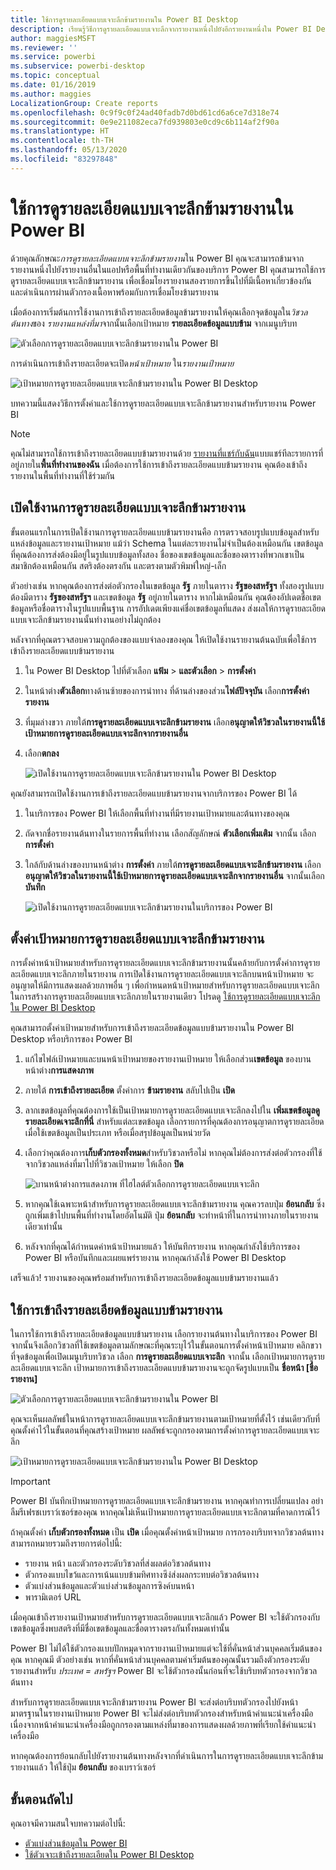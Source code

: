 ```yaml
---
title: ใช้การดูรายละเอียดแบบเจาะลึกข้ามรายงานใน Power BI Desktop
description: เรียนรู้วิธีการดูรายละเอียดแบบเจาะลึกจากรายงานหนึ่งไปยังอีกรายงานหนึ่งใน Power BI Desktop
author: maggiesMSFT
ms.reviewer: ''
ms.service: powerbi
ms.subservice: powerbi-desktop
ms.topic: conceptual
ms.date: 01/16/2019
ms.author: maggies
LocalizationGroup: Create reports
ms.openlocfilehash: 0c9f9c0f24ad40fadb7d0bd61cd6a6ce7d318e74
ms.sourcegitcommit: 0e9e211082eca7fd939803e0cd9c6b114af2f90a
ms.translationtype: HT
ms.contentlocale: th-TH
ms.lasthandoff: 05/13/2020
ms.locfileid: "83297848"
---
```

# <a name="use-cross-report-drillthrough-in-power-bi"></a>ใช้การดูรายละเอียดแบบเจาะลึกข้ามรายงานใน Power BI

ด้วยคุณลักษณะ*การดูรายละเอียดแบบเจาะลึกข้ามรายงาน*ใน Power BI คุณจะสามารถข้ามจากรายงานหนึ่งไปยังรายงานอื่นในแอปหรือพื้นที่ทำงานเดียวกันของบริการ Power BI คุณสามารถใช้การดูรายละเอียดแบบเจาะลึกข้ามรายงาน เพื่อเชื่อมโยงรายงานสองรายการขึ้นไปที่มีเนื้อหาเกี่ยวข้องกัน และดำเนินการผ่านตัวกรองเนื้อหาพร้อมกับการเชื่อมโยงข้ามรายงาน 

เมื่อต้องการเริ่มต้นการใช้งานการเข้าถึงรายละเอียดข้อมูลข้ามรายงานให้คุณเลือกจุดข้อมูลใน*วิชวลต้นทาง*ของ *รายงานแหล่งที่มา*จากนั้นเลือกเป้าหมาย **รายละเอียดข้อมูลแบบข้าม** จากเมนูบริบท 

![ตัวเลือกการดูรายละเอียดแบบเจาะลึกข้ามรายงานใน Power BI](media/desktop-cross-report-drill-through/cross-report-drill-through-01.png)

การดำเนินการเข้าถึงรายละเอียดจะเปิด*หน้าเป้าหมาย* ใน*รายงานเป้าหมาย* 

![เป้าหมายการดูรายละเอียดแบบเจาะลึกข้ามรายงานใน Power BI Desktop](media/desktop-cross-report-drill-through/cross-report-drill-through-01a.png)

บทความนี้แสดงวิธีการตั้งค่าและใช้การดูรายละเอียดแบบเจาะลึกข้ามรายงานสำหรับรายงาน Power BI

> [!NOTE]
> คุณไม่สามารถใช้การเข้าถึงรายละเอียดแบบข้ามรายงานด้วย [รายงานที่แชร์กับฉัน](../collaborate-share/service-share-dashboards.md#share-a-dashboard-or-report)แบบแชร์ทีละรายการที่อยู่ภายใน**พื้นที่ทำงานของฉัน** เมื่อต้องการใช้การเข้าถึงรายละเอียดแบบข้ามรายงาน คุณต้องเข้าถึงรายงานในพื้นที่ทำงานที่ใช้ร่วมกัน

## <a name="enable-cross-report-drillthrough"></a>เปิดใช้งานการดูรายละเอียดแบบเจาะลึกข้ามรายงาน

ขั้นตอนแรกในการเปิดใช้งานการดูรายละเอียดแบบข้ามรายงานคือ การตรวจสอบรูปแบบข้อมูลสำหรับแหล่งข้อมูลและรายงานเป้าหมาย แม้ว่า Schema ในแต่ละรายงานไม่จำเป็นต้องเหมือนกัน เขตข้อมูลที่คุณต้องการส่งต้องมีอยู่ในรูปแบบข้อมูลทั้งสอง ชื่อของเขตข้อมูลและชื่อของตารางที่พวกเขาเป็นสมาชิกต้องเหมือนกัน สตริงต้องตรงกัน และตรงตามตัวพิมพ์ใหญ่-เล็ก

ตัวอย่างเช่น หากคุณต้องการส่งต่อตัวกรองในเขตข้อมูล **รัฐ** ภายในตาราง **รัฐของสหรัฐฯ** ทั้งสองรูปแบบต้องมีตาราง **รัฐของสหรัฐฯ** และเขตข้อมูล **รัฐ** อยู่ภายในตาราง หากไม่เหมือนกัน คุณต้องอัปเดตชื่อเขตข้อมูลหรือชื่อตารางในรูปแบบพื้นฐาน การอัปเดตเพียงแค่ชื่อเขตข้อมูลที่แสดง ส่งผลให้การดูรายละเอียดแบบเจาะลึกข้ามรายงานนั้นทำงานอย่างไม่ถูกต้อง

หลังจากที่คุณตรวจสอบความถูกต้องของแบบจำลองของคุณ ให้เปิดใช้งานรายงานต้นฉบับเพื่อใช้การเข้าถึงรายละเอียดแบบข้ามรายงาน 

1. ใน Power BI Desktop ไปที่ตัวเลือก **แฟ้ม** > **และตัวเลือก** > **การตั้งค่า** 
1. ในหน้าต่าง**ตัวเลือก**ทางด้านซ้ายของการนำทาง ที่ด้านล่างของส่วน**ไฟล์ปัจจุบัน** เลือก**การตั้งค่ารายงาน** 
1. ที่มุมล่างขวา ภายใต้**การดูรายละเอียดแบบเจาะลึกข้ามรายงาน** เลือก**อนุญาตให้วิชวลในรายงานนี้ใช้เป้าหมายการดูรายละเอียดแบบเจาะลึกจากรายงานอื่น** 
1. เลือก**ตกลง** 
   
   ![เปิดใช้งานการดูรายละเอียดแบบเจาะลึกข้ามรายงานใน Power BI Desktop](media/desktop-cross-report-drill-through/cross-report-drill-through-02.png)

คุณยังสามารถเปิดใช้งานการเข้าถึงรายละเอียดแบบข้ามรายงานจากบริการของ Power BI ได้
1. ในบริการของ Power BI ให้เลือกพื้นที่ทำงานที่มีรายงานเป้าหมายและต้นทางของคุณ
1. ถัดจากชื่อรายงานต้นทางในรายการพื้นที่ทำงาน เลือกสัญลักษณ์ **ตัวเลือกเพิ่มเติม** จากนั้น เลือก **การตั้งค่า** 
1. ใกล้กับด้านล่างของบานหน้าต่าง **การตั้งค่า** ภายใต้**การดูรายละเอียดแบบเจาะลึกข้ามรายงาน** เลือก**อนุญาตให้วิชวลในรายงานนี้ใช้เป้าหมายการดูรายละเอียดแบบเจาะลึกจากรายงานอื่น** จากนั้นเลือก **บันทึก**
   
   ![เปิดใช้งานการดูรายละเอียดแบบเจาะลึกข้ามรายงานในบริการของ Power BI](media/desktop-cross-report-drill-through/cross-report-drill-through-02a.png)

## <a name="set-up-a-cross-report-drillthrough-target"></a>ตั้งค่าเป้าหมายการดูรายละเอียดแบบเจาะลึกข้ามรายงาน

การตั้งค่าหน้าเป้าหมายสำหรับการดูรายละเอียดแบบเจาะลึกข้ามรายงานนั้นคล้ายกับการตั้งค่าการดูรายละเอียดแบบเจาะลึกภายในรายงาน การเปิดใช้งานการดูรายละเอียดแบบเจาะลึกบนหน้าเป้าหมาย จะอนุญาตให้มีการแสดงผลด้วยภาพอื่น ๆ เพื่อกำหนดหน้าเป้าหมายสำหรับการดูรายละเอียดแบบเจาะลึก ในการสร้างการดูรายละเอียดแบบเจาะลึกภายในรายงานเดียว โปรดดู [ใช้การดูรายละเอียดแบบเจาะลึกใน Power BI Desktop](desktop-drillthrough.md)

คุณสามารถตั้งค่าเป้าหมายสำหรับการเข้าถึงรายละเอียดข้อมูลแบบข้ามรายงานใน Power BI Desktop หรือบริการของ Power BI 
1. แก้ไขไฟล์เป้าหมายและบนหน้าเป้าหมายของรายงานเป้าหมาย ให้เลือกส่วน**เขตข้อมูล** ของบานหน้าต่าง**การแสดงภาพ** 
1. ภายใต้ **การเข้าถึงรายละเอียด** ตั้งค่าการ **ข้ามรายงาน** สลับไปเป็น **เปิด** 
1. ลากเขตข้อมูลที่คุณต้องการใช้เป็นเป้าหมายการดูรายละเอียดแบบเจาะลึกลงไปใน **เพิ่มเขตข้อมูลดูรายละเอียดเจาะลึกที่นี่** สำหรับแต่ละเขตข้อมูล เลือกรายการที่คุณต้องการอนุญาตการดูรายละเอียดเมื่อใช้เขตข้อมูลเป็นประเภท หรือเมื่อสรุปข้อมูลเป็นหน่วยวัด 
1. เลือกว่าคุณต้องการ**เก็บตัวกรองทั้งหมด**สำหรับวิชวลหรือไม่ หากคุณไม่ต้องการส่งต่อตัวกรองที่ใช้จากวิชวลแหล่งที่มาไปที่วิชวลเป้าหมาย ให้เลือก **ปิด**
   
   ![บานหน้าต่างการแสดงภาพ ที่ไฮไลต์ตัวเลือกการดูรายละเอียดแบบเจาะลึก](media/desktop-cross-report-drill-through/cross-report-drill-through-03.png)
   
1. หากคุณใช้เฉพาะหน้าสำหรับการดูรายละเอียดแบบเจาะลึกข้ามรายงาน คุณควรลบปุ่ม **ย้อนกลับ** ซึ่งถูกเพิ่มเข้าไปบนพื้นที่ทำงานโดยอัตโนมัติ ปุ่ม **ย้อนกลับ** จะทำหน้าที่ในการนำทางภายในรายงานเดียวเท่านั้น 
1. หลังจากที่คุณได้กำหนดค่าหน้าเป้าหมายแล้ว ให้บันทึกรายงาน หากคุณกำลังใช้บริการของ Power BI หรือบันทึกและเผยแพร่รายงาน หากคุณกำลังใช้ Power BI Desktop

เสร็จแล้ว! รายงานของคุณพร้อมสำหรับการเข้าถึงรายละเอียดข้อมูลแบบข้ามรายงานแล้ว 

## <a name="use-cross-report-drillthrough"></a>ใช้การเข้าถึงรายละเอียดข้อมูลแบบข้ามรายงาน

ในการใช้การเข้าถึงรายละเอียดข้อมูลแบบข้ามรายงาน เลือกรายงานต้นทางในบริการของ Power BI จากนั้นจึงเลือกวิชวลที่ใช้เขตข้อมูลตามลักษณะที่คุณระบุไว้ในขั้นตอนการตั้งค่าหน้าเป้าหมาย คลิกขวาที่จุดข้อมูลเพื่อเปิดเมนูบริบทวิชวล เลือก **การดูรายละเอียดแบบเจาะลึก** จากนั้น เลือกเป้าหมายการดูรายละเอียดแบบเจาะลึก เป้าหมายการเข้าถึงรายละเอียดแบบข้ามรายงานจะถูกจัดรูปแบบเป็น **ชื่อหน้า [ชื่อรายงาน]**

![ตัวเลือกการดูรายละเอียดแบบเจาะลึกข้ามรายงานใน Power BI](media/desktop-cross-report-drill-through/cross-report-drill-through-01.png)

คุณจะเห็นผลลัพธ์ในหน้าการดูรายละเอียดแบบเจาะลึกข้ามรายงานตามเป้าหมายที่ตั้งไว้ เช่นเดียวกับที่คุณตั้งค่าไว้ในขั้นตอนที่คุณสร้างเป้าหมาย ผลลัพธ์จะถูกกรองตามการตั้งค่าการดูรายละเอียดแบบเจาะลึก

![เป้าหมายการดูรายละเอียดแบบเจาะลึกข้ามรายงานใน Power BI Desktop](media/desktop-cross-report-drill-through/cross-report-drill-through-01a.png)

> [!IMPORTANT]
> Power BI บันทึกเป้าหมายการดูรายละเอียดแบบเจาะลึกข้ามรายงาน หากคุณทำการเปลี่ยนแปลง อย่าลืมรีเฟรชเบราว์เซอร์ของคุณ หากคุณไม่เห็นเป้าหมายการดูรายละเอียดแบบเจาะลึกตามที่คาดการณ์ไว้ 

ถ้าคุณตั้งค่า **เก็บตัวกรองทั้งหมด** เป็น **เปิด** เมื่อคุณตั้งค่าหน้าเป้าหมาย การกรองบริบทจากวิชวลต้นทางสามารถหมายรวมถึงรายการต่อไปนี้: 

- รายงาน หน้า และตัวกรองระดับวิชวลที่ส่งผลต่อวิชวลต้นทาง 
- ตัวกรองแบบไขว้และการเน้นแบบข้ามทิศทางซึง่ส่งผลกระทบต่อวิชวลต้นทาง 
- ตัวแบ่งส่วนข้อมูลและตัวแบ่งส่วนข้อมูลการซิงค์บนหน้า
- พารามิเตอร์ URL

เมื่อคุณเข้าถึงรายงานเป้าหมายสำหรับการดูรายละเอียดแบบเจาะลึกแล้ว Power BI จะใช้ตัวกรองกับเขตข้อมูลซึ่งพบสตริงที่มีชื่อเขตข้อมูลและชื่อตารางตรงกันทั้งหมดเท่านั้น 

Power BI ไม่ได้ใช้ตัวกรองแบบปักหมุดจากรายงานเป้าหมายแต่จะใช้ที่คั่นหน้าส่วนบุคคลเริ่มต้นของคุณ หากคุณมี ตัวอย่างเช่น หากที่คั่นหน้าส่วนบุคคลตามค่าเริ่มต้นของคุณนั้นรวมถึงตัวกรองระดับรายงานสำหรับ *ประเทศ = สหรัฐฯ* Power BI จะใช้ตัวกรองนั้นก่อนที่จะใช้บริบทตัวกรองจากวิชวลต้นทาง 

สำหรับการดูรายละเอียดแบบเจาะลึกข้ามรายงาน Power BI จะส่งต่อบริบทตัวกรองไปยังหน้ามาตรฐานในรายงานเป้าหมาย Power BI จะไม่ส่งต่อบริบทตัวกรองสำหรับหน้าคำแนะนำเครื่องมือ เนื่องจากหน้าคำแนะนำเครื่องมือถูกกรองตามแหล่งที่มาของการแสดงผลด้วยภาพที่เรียกใช้คำแนะนำเครื่องมือ

หากคุณต้องการย้อนกลับไปยังรายงานต้นทางหลังจากที่ดำเนินการในการดูรายละเอียดแบบเจาะลึกข้ามรายงานแล้ว ให้ใช้ปุ่ม **ย้อนกลับ** ของเบราว์เซอร์ 

## <a name="next-steps"></a>ขั้นตอนถัดไป

คุณอาจมีความสนใจบทความต่อไปนี้:

- [ตัวแบ่งส่วนข้อมูลใน Power BI](../visuals/power-bi-visualization-slicers.md)
- [ใช้ตัวเจาะเข้าถึงรายละเอียดใน Power BI Desktop](desktop-drillthrough.md)
